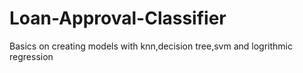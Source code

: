 # Loan-Approval-Classifier
Basics on creating models with knn,decision tree,svm and logrithmic regression
